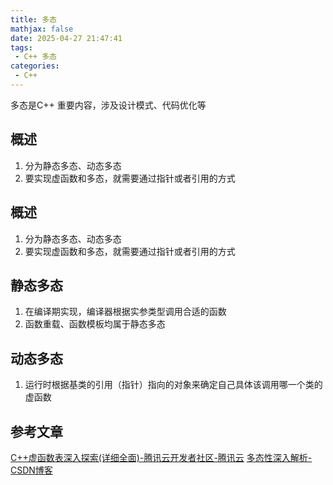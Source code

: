 ```yaml
---
title: 多态
mathjax: false
date: 2025-04-27 21:47:41
tags:
 - C++ 多态
categories:
 - C++
---
```


多态是C++ 重要内容，涉及设计模式、代码优化等
## 概述
1. 分为静态多态、动态多态
2. 要实现虚函数和多态，就需要通过指针或者引用的方式
<!-- less -->

## 概述
1. 分为静态多态、动态多态
2. 要实现虚函数和多态，就需要通过指针或者引用的方式

## 静态多态
1. 在编译期实现，编译器根据实参类型调用合适的函数
2. 函数重载、函数模板均属于静态多态

## 动态多态
1. 运行时根据基类的引用（指针）指向的对象来确定自己具体该调用哪一个类的虚函数

## 参考文章
[C++虚函数表深入探索(详细全面)-腾讯云开发者社区-腾讯云](https://cloud.tencent.com/developer/article/1599283)
[多态性深入解析-CSDN博客](https://blog.csdn.net/qq_14874791/article/details/107203638?spm=1001.2101.3001.6650.2&utm_medium=distribute.pc_relevant.none-task-blog-2%7Edefault%7ECTRLIST%7ECtr-2-107203638-blog-81628254.235%5Ev43%5Epc_blog_bottom_relevance_base8&depth_1-utm_source=distribute.pc_relevant.none-task-blog-2%7Edefault%7ECTRLIST%7ECtr-2-107203638-blog-81628254.235%5Ev43%5Epc_blog_bottom_relevance_base8&utm_relevant_index=5)
